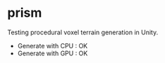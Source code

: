 # prism

Testing procedural voxel terrain generation in Unity.

- Generate with CPU : OK
- Generate with GPU : OK
